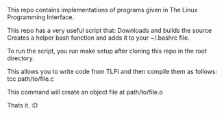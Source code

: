 This repo contains implementations of programs given in The Linux Programming Interface.

This repo has a very useful script that: 
Downloads and builds the source
Creates a helper bash function and adds it to your ~/.bashrc file. 

To run the script, you run make setup after cloning this repo in the root directory. 

This allows you to write code from TLPI and then compile them as follows: 
  tcc path/to/file.c 

This command will create an object file at path/to/file.o

Thats it. :D
